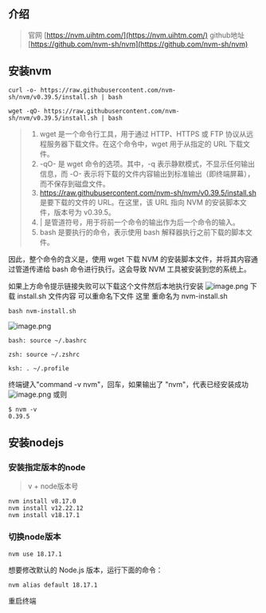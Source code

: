 ## 介绍
> 官网  [https://nvm.uihtm.com/](https://nvm.uihtm.com/)
> github地址 [https://github.com/nvm-sh/nvm](https://github.com/nvm-sh/nvm)

## 安装nvm
```shell
curl -o- https://raw.githubusercontent.com/nvm-sh/nvm/v0.39.5/install.sh | bash
```
```shell
wget -qO- https://raw.githubusercontent.com/nvm-sh/nvm/v0.39.5/install.sh | bash
```
> 1. wget 是一个命令行工具，用于通过 HTTP、HTTPS 或 FTP 协议从远程服务器下载文件。在这个命令中，wget 用于从指定的 URL 下载文件。
> 2. -qO- 是 wget 命令的选项。其中，-q 表示静默模式，不显示任何输出信息，而 -O- 表示将下载的文件内容输出到标准输出（即终端屏幕），而不保存到磁盘文件。
> 3. https://raw.githubusercontent.com/nvm-sh/nvm/v0.39.5/install.sh 是要下载的文件的 URL。在这里，该 URL 指向 NVM 的安装脚本文件，版本号为 v0.39.5。
> 4. | 是管道符号，用于将前一个命令的输出作为后一个命令的输入。
> 5. bash 是要执行的命令，表示使用 bash 解释器执行之前下载的脚本文件。
> 
因此，整个命令的含义是，使用 wget 下载 NVM 的安装脚本文件，并将其内容通过管道传递给 bash 命令进行执行。这会导致 NVM 工具被安装到您的系统上。

如果上方命令提示链接失败可以下载这个文件然后本地执行安装
![image.png](https://cdn.dml.us.kg/docs/2024/png/202408121737476.png)
下载 install.sh 文件内容  可以重命名下文件  这里 重命名为  nvm-install.sh 
```shell
bash nvm-install.sh
```
![image.png](https://cdn.dml.us.kg/docs/2024/png/202408121737477.png)

```shell
bash: source ~/.bashrc

zsh: source ~/.zshrc

ksh: . ~/.profile
```

终端键入"command -v nvm"，回车，如果输出了 "nvm"，代表已经安装成功
![image.png](https://cdn.dml.us.kg/docs/2024/png/202408121737478.png)
或则
```shell
$ nvm -v                   
0.39.5
```
## 安装nodejs
### 安装指定版本的node
> v + node版本号

```shell
nvm install v8.17.0 
nvm install v12.22.12
nvm install v18.17.1
```
### 切换node版本
```shell
nvm use 18.17.1
```
想要修改默认的 Node.js 版本，运行下面的命令：
```shell
nvm alias default 18.17.1
```
重启终端
